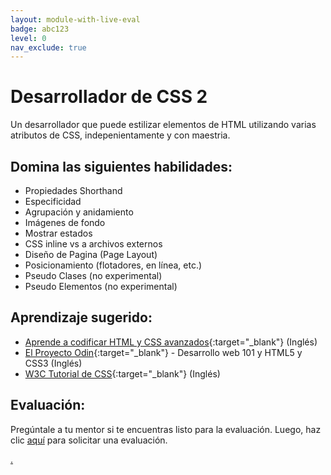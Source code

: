 ```yaml
---
layout: module-with-live-eval
badge: abc123
level: 0
nav_exclude: true
---
```

# Desarrollador de CSS 2

Un desarrollador que puede estilizar elementos de HTML utilizando varias atributos de CSS, indepenientamente y con maestria.

## Domina las siguientes habilidades:

- Propiedades Shorthand
- Especificidad
- Agrupación y anidamiento
- Imágenes de fondo
- Mostrar estados
- CSS inline vs a archivos externos
- Diseño de Pagina (Page Layout)
- Posicionamiento (flotadores, en línea, etc.)
- Pseudo Clases (no experimental)
- Pseudo Elementos (no experimental)

## Aprendizaje sugerido:

- [Aprende a codificar HTML y CSS avanzados](https://learn.shayhowe.com/advanced-html-css/){:target="\_blank"} (Inglés)
- [El Proyecto Odin](https://www.theodinproject.com/){:target="\_blank"} - Desarrollo web 101 y HTML5 y CSS3 (Inglés)
- [W3C Tutorial de CSS](http://www.w3schools.com/css/){:target="\_blank"} (Inglés)

## Evaluación:

Pregúntale a tu mentor si te encuentras listo para la evaluación. Luego, haz clic [aquí](https://webdev.codex.academy/mastery-eval-2?badge=7S3UMjXhQNqw7g484oBh-g) para solicitar una evaluación.

[.](level-2)
